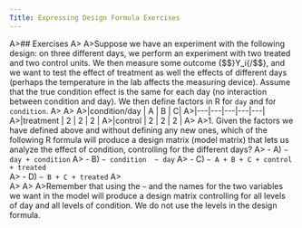 ```yaml
---
Title: Expressing Design Formula Exercises
---
```


A>## Exercises
A>
A>Suppose we have an experiment with the following design: on three different days, we perform an experiment with two treated and two control units. We then measure some outcome {$$}Y_i{/$$}, and we want to test the effect of treatment as well the effects of different days (perhaps the temperature in the lab affects the measuring device). Assume that the true condition effect is the same for each day (no interaction between condition and day). We then define factors in R for `day` and for `condition`.
A>
A>
A>|condition/day |  A |  B  | C|
A>|---|---|---|---|---|
A>|treatment    |  2 |   2 |   2 |
A>|control    |  2 |   2 |  2 |
A>
A>1. Given the factors we have defined above and without defining any new ones, which of the following R formula will produce a design matrix (model matrix) that lets us analyze the effect of condition, controlling for the different days?
A>    - A) `~ day + condition` 
A>    - B) `~ condition  ~ day` 
A>    - C) `~ A + B + C + control + treated`  
A>    - D) `~ B + C + treated`
A>    
A>
A>
A>Remember that using the `~` and the names for the two variables we want in the model will produce a design matrix controlling for all levels of day and all levels of condition. We do not use the levels in the design formula.
